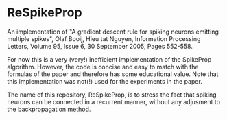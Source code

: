 # ReSpikeProp

An implementation of "A gradient descent rule for spiking neurons emitting multiple spikes", Olaf Booij, Hieu tat Nguyen, Information Processing Letters, Volume 95, Issue 6, 30 September 2005, Pages 552-558.

For now this is a very (very!) inefficient implementation of the SpikeProp
algorithm. However, the code is concise and easy to match with the formulas of
the paper and therefore has some educational value. Note that this
implementation was not(!) used for the experiments in the paper.


The name of this repository, ReSpikeProp, is to stress the fact that
spiking neurons can be connected in a recurrent manner, without any adjusment
to the backpropagation method.
